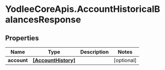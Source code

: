 # YodleeCoreApis.AccountHistoricalBalancesResponse

## Properties
Name | Type | Description | Notes
------------ | ------------- | ------------- | -------------
**account** | [**[AccountHistory]**](AccountHistory.md) |  | [optional] 
